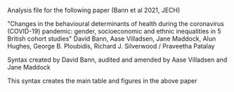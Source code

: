 Analysis file for the following paper (Bann et al 2021, JECH)

"Changes in the behavioural determinants of health during the coronavirus (COVID-19) pandemic: gender, socioeconomic and ethnic inequalities in 5 British cohort studies"
David Bann, Aase Villadsen, Jane Maddock, Alun Hughes, George B. Ploubidis, Richard J. Silverwood / Praveetha Patalay

Syntax created by David Bann, audited and amended by Aase Villadsen and Jane Maddock 

This syntax creates the main table and figures in the above paper
